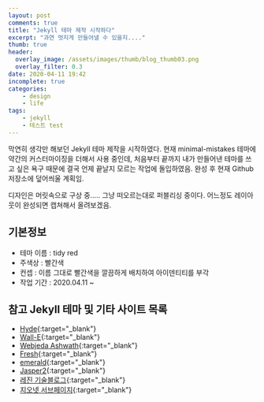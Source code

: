 ```yaml
---
layout: post
comments: true
title: "Jekyll 테마 제작 시작하다"
excerpt: "과연 멋지게 만들어낼 수 있을지...."
thumb: true
header:
  overlay_image: /assets/images/thumb/blog_thumb03.png
  overlay_filter: 0.3
date: 2020-04-11 19:42
incomplete: true
categories:
    - design
    - life
tags:
    - jekyll
    - 테스트 test
---
```

막연히 생각만 해보던 Jekyll 테마 제작을 시작하였다. 현재 minimal-mistakes 테마에 약간의 커스터마이징을 더해서 사용 중인데, 처음부터 끝까지 내가 만들어낸 테마를 쓰고 싶은 욕구 때문에 결국 언제 끝날지 모르는 작업에 돌입하였음. 완성 후 현재 Github 저장소에 덮어씌울 계획임.

디자인은 머릿속으로 구상 중..... 그냥 떠오르는대로 퍼블리싱 중이다. 어느정도 레이아웃이 완성되면 캡쳐해서 올려보겠음.

## 기본정보

* 테마 이름 : tidy red
* 주색상 : 빨간색
* 컨셉 : 이름 그대로 빨간색을 깔끔하게 배치하여 아이덴티티를 부각
* 작업 기간 : 2020.04.11 ~ 

## 참고 Jekyll 테마 및 기타 사이트 목록

* [Hyde](https://hyde.getpoole.com/){:target="_blank"}
* [Wall-E](https://wall-e-jekyll.github.io/){:target="_blank"}
* [Webjeda Ashwath](https://webjeda.com/ashwath/){:target="_blank"}
* [Fresh](http://artemsheludko.com/fresh/){:target="_blank"}
* [emerald](https://www.jacoporabolini.com/emerald/){:target="_blank"}
* [Jasper2](https://jekyller.github.io/jasper2/){:target="_blank"}
* [레진 기술블로그](https://tech.lezhin.com/){:target="_blank"}
* [지오넷 서브페이지](http://acego.net/kr/html/service/0102.html?idx=48){:target="_blank"}